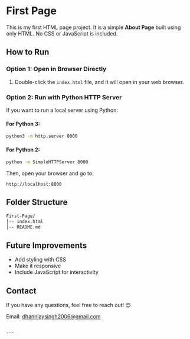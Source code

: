 
# First Page

This is my first HTML page project. It is a simple **About Page** built using only HTML. No CSS or JavaScript is included.

## How to Run

### Option 1: Open in Browser Directly
1. Double-click the `index.html` file, and it will open in your web browser.

### Option 2: Run with Python HTTP Server
If you want to run a local server using Python:

#### For Python 3:
```bash
python3 -m http.server 8000
```

#### For Python 2:
```bash
python -m SimpleHTTPServer 8000
```

Then, open your browser and go to:
```
http://localhost:8000
```

## Folder Structure
```bash
First-Page/
│-- index.html
│-- README.md
```

## Future Improvements
- Add styling with CSS
- Make it responsive
- Include JavaScript for interactivity

## Contact
If you have any questions, feel free to reach out! 😊

Email: dhannjaysingh2006@gmail.com
```

---
```
```
```
```
```
```
```
```
```
